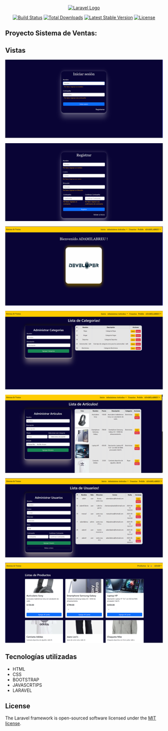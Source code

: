 <p align="center"><a href="https://laravel.com" target="_blank"><img src="https://raw.githubusercontent.com/laravel/art/master/logo-lockup/5%20SVG/2%20CMYK/1%20Full%20Color/laravel-logolockup-cmyk-red.svg" width="400" alt="Laravel Logo"></a></p>

<p align="center">
<a href="https://github.com/laravel/framework/actions"><img src="https://github.com/laravel/framework/workflows/tests/badge.svg" alt="Build Status"></a>
<a href="https://packagist.org/packages/laravel/framework"><img src="https://img.shields.io/packagist/dt/laravel/framework" alt="Total Downloads"></a>
<a href="https://packagist.org/packages/laravel/framework"><img src="https://img.shields.io/packagist/v/laravel/framework" alt="Latest Stable Version"></a>
<a href="https://packagist.org/packages/laravel/framework"><img src="https://img.shields.io/packagist/l/laravel/framework" alt="License"></a>
</p>

## Proyecto Sistema de Ventas:

## Vistas

![Vista previa](img-github/pag-login.png)

![Vista previa](img-github/pag-registrar.png)

![Vista previa](img-github/pag-inicio.png)

![Vista previa](img-github/pag-categoria.png)

![Vista previa](img-github/pag-articulos.png)

![Vista previa](img-github/pag-usuarios.png)

![Vista previa](img-github/pag-ventas.png)

## Tecnologías utilizadas
- HTML
- CSS
- BOOTSTRAP
- JAVASCRTIPS
- LARAVEL

## License

The Laravel framework is open-sourced software licensed under the [MIT license](https://opensource.org/licenses/MIT).
